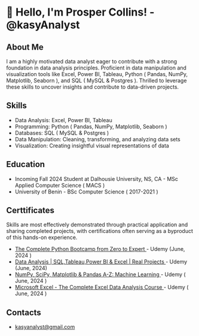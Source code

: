 # 👋 Hello, I'm Prosper Collins! - @kasyAnalyst

## About Me
I am a highly motivated data analyst eager to contribute with a strong foundation in data analysis principles. Proficient in data manipulation and visualization tools like Excel, Power BI, Tableau, Python ( Pandas, NumPy, Matplotlib, Seaborn ), and SQL ( MySQL & Postgres ). Thrilled to leverage these skills to uncover insights and contribute to data-driven projects.

## Skills
- Data Analysis: Excel, Power BI, Tableau
- Programming: Python ( Pandas, NumPy, Matplotlib, Seaborn )
- Databases: SQL ( MySQL & Postgres )
- Data Manipulation: Cleaning, transforming, and analyzing data sets
- Visualization: Creating insightful visual representations of data

## Education
- Incoming Fall 2024 Student at Dalhousie University, NS, CA - MSc Applied Computer Science ( MACS )
- University of Benin - BSc Computer Science ( 2017-2021 )

## Certtificates
Skills are most effectively demonstrated through practical application and sharing completed projects, with certifications often serving as a byproduct of this hands-on experience.
- [The Complete Python Bootcamp from Zero to Expert
](https://www.udemy.com/certificate/UC-bfaf350d-6a2c-4d3a-9546-f8e4e664b759/) - Udemy (June, 2024 )
- [Data Analysis | SQL,Tableau,Power BI & Excel | Real Projects
](https://www.udemy.com/certificate/UC-94f6e83e-b413-4047-bf31-74c6f973d8c9/)  -  Udemy (June, 2024)
- [NumPy, SciPy, Matplotlib & Pandas A-Z: Machine Learning
](https://www.udemy.com/certificate/UC-12fee372-888d-4bdd-9947-7fcdcab0cb25/) - Udemy ( June, 2024 )
- [Microsoft Excel - The Complete Excel Data Analysis Course
](https://www.udemy.com/certificate/UC-89f536c1-bc4c-4c2b-8644-b9a6a05152ea/)  - Udemy ( June, 2024 )

## Contacts
- kasyanalyst@gmail.com
